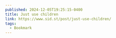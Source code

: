 ```yaml
---
published: 2024-12-05T19:25:15-0400
title: Just use children
link: https://www.sid.st/post/just-use-children/
tags:
  - Bookmark
---
```

